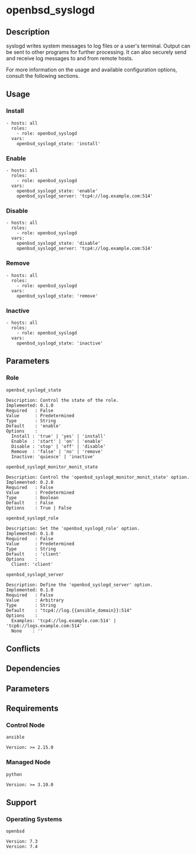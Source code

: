# openbsd_syslogd

## Description

syslogd writes system messages to log files or a user's terminal. Output can be
sent to other programs for further processing. It can also securely send and
receive log messages to and from remote hosts.

For more information on the usage and available configuration options,
consult the following sections.

## Usage

### Install

```
- hosts: all
  roles:
    - role: openbsd_syslogd
  vars:
    openbsd_syslogd_state: 'install'
```

### Enable

```
- hosts: all
  roles:
    - role: openbsd_syslogd
  vars:
    openbsd_syslogd_state: 'enable'
    openbsd_syslogd_server: 'tcp4://log.example.com:514'
```

### Disable

```
- hosts: all
  roles:
    - role: openbsd_syslogd
  vars:
    openbsd_syslogd_state: 'disable'
    openbsd_syslogd_server: 'tcp4://log.example.com:514'
```

### Remove

```
- hosts: all
  roles:
    - role: openbsd_syslogd
  vars:
    openbsd_syslogd_state: 'remove'
```

### Inactive

```
- hosts: all
  roles:
    - role: openbsd_syslogd
  vars:
    openbsd_syslogd_state: 'inactive'
```

## Parameters

### Role

`openbsd_syslogd_state`

    Description: Control the state of the role.
    Implemented: 0.1.0
    Required   : False
    Value      : Predetermined
    Type       : String
    Default    : 'enable'
    Options    :
      Install : 'true' | 'yes' | 'install'
      Enable  : 'start' | 'on' | 'enable'
      Disable : 'stop' | 'off' | 'disable'
      Remove  : 'false' | 'no' | 'remove'
      Inactive: 'quiesce' | 'inactive'

`openbsd_syslogd_monitor_monit_state`

    Description: Control the 'openbsd_syslogd_monitor_monit_state' option.
    Implemented: 0.2.0
    Required   : False
    Value      : Predetermined
    Type       : Boolean
    Default    : False
    Options    : True | False

`openbsd_syslogd_role`

    Description: Set the 'openbsd_syslogd_role' option.
    Implemented: 0.1.0
    Required   : False
    Value      : Predetermined
    Type       : String
    Default    : 'client'
    Options    :
      Client: 'client'

`openbsd_syslogd_server`

    Description: Define the 'openbsd_syslogd_server' option.
    Implemented: 0.1.0
    Required   : False
    Value      : Arbitrary
    Type       : String
    Default    : "tcp4://log.{{ansible_domain}}:514"
    Options    :
      Examples: 'tcp4://log.example.com:514' | 'tcp6://logs.example.com:514'
      None    : ''

## Conflicts

## Dependencies

## Parameters

## Requirements

### Control Node

`ansible`

    Version: >= 2.15.0

### Managed Node

`python`

    Version: >= 3.10.0

## Support

### Operating Systems

`openbsd`

    Version: 7.3
    Version: 7.4
